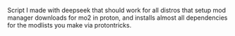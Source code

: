 Script I made with deepseek that should work for all distros that setup mod manager downloads for mo2 in proton, and installs almost all dependencies for the modlists you make via protontricks.
